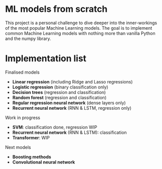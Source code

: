 # ML models from scratch

This project is a personal challenge to dive deeper into the inner-workings of the most popular Machine Learning models. The goal is to implement common Machine Learning models with nothing more than vanilla Python and the numpy library.

# Implementation list

Finalised models
- **Linear regression** (including Ridge and Lasso regressions)
- **Logistic regression** (binary classification only)
- **Decision trees** (regression and classification)
- **Random forest** (regression and classification)
- **Regular regression neural network** (dense layers only)
- **Recurrent neural network** (RNN & LSTM, regression only)

Work in progress
- **SVM**: classification done, regression WIP
- **Recurrent neural network** (RNN & LSTM): classification
- **Transformer**: WIP

Next models
- **Boosting methods**
- **Convolutional neural network**